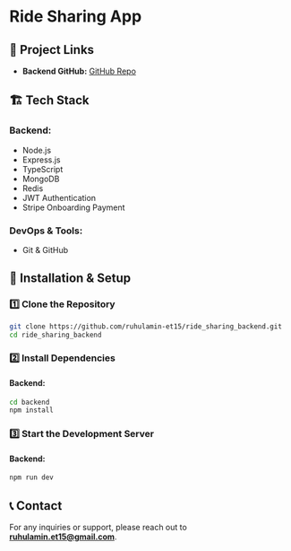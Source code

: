 # Ride Sharing App

## 🔗 Project Links

- **Backend GitHub:** [GitHub Repo](https://github.com/ruhulamin-et15/ride_sharing_backend)

## 🏗️ Tech Stack

### Backend:

- Node.js
- Express.js
- TypeScript
- MongoDB
- Redis
- JWT Authentication
- Stripe Onboarding Payment

### DevOps & Tools:

- Git & GitHub

## 🔧 Installation & Setup

### 1️⃣ Clone the Repository

```bash
git clone https://github.com/ruhulamin-et15/ride_sharing_backend.git
cd ride_sharing_backend
```

### 2️⃣ Install Dependencies

#### Backend:

```bash
cd backend
npm install
```

### 3️⃣ Start the Development Server

#### Backend:

```bash
npm run dev
```

## 📞 Contact

For any inquiries or support, please reach out to **ruhulamin.et15@gmail.com**.
